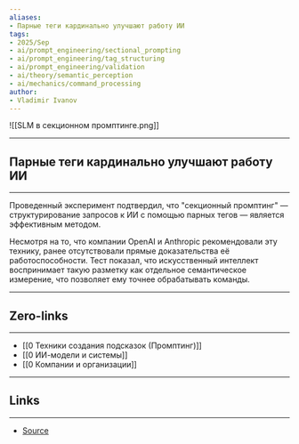 ```yaml
---
aliases: 
- Парные теги кардинально улучшают работу ИИ
tags:
- 2025/Sep
- ai/prompt_engineering/sectional_prompting
- ai/prompt_engineering/tag_structuring
- ai/prompt_engineering/validation
- ai/theory/semantic_perception
- ai/mechanics/command_processing
author:
- Vladimir Ivanov
---
```

![[SLM в секционном промптинге.png]]

-----
##  Парные теги кардинально улучшают работу ИИ
-----
Проведенный эксперимент подтвердил, что "секционный промптинг" — структурирование запросов к ИИ с помощью парных тегов — является эффективным методом. 

Несмотря на то, что компании OpenAI и Anthropic рекомендовали эту технику, ранее отсутствовали прямые доказательства её работоспособности. Тест показал, что искусственный интеллект воспринимает такую разметку как отдельное семантическое измерение, что позволяет ему точнее обрабатывать команды.

---
## Zero-links
---
- [[0 Техники создания подсказок (Промптинг)]]
- [[0 ИИ-модели и системы]]
- [[0 Компании и организации]]

---
## Links
---
- [Source](https://t.me/turboproject/2127)
